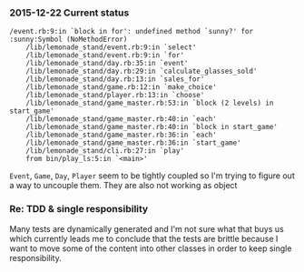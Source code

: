 
### 2015-12-22 Current status

```
/event.rb:9:in `block in for': undefined method `sunny?' for :sunny:Symbol (NoMethodError)
    /lib/lemonade_stand/event.rb:9:in `select'
    /lib/lemonade_stand/event.rb:9:in `for'
    /lib/lemonade_stand/day.rb:35:in `event'
    /lib/lemonade_stand/day.rb:29:in `calculate_glasses_sold'
    /lib/lemonade_stand/day.rb:13:in `sales_for'
    /lib/lemonade_stand/game.rb:12:in `make_choice'
    /lib/lemonade_stand/player.rb:13:in `choose'
    /lib/lemonade_stand/game_master.rb:53:in `block (2 levels) in start_game'
    /lib/lemonade_stand/game_master.rb:40:in `each'
    /lib/lemonade_stand/game_master.rb:40:in `block in start_game'
    /lib/lemonade_stand/game_master.rb:36:in `each'
    /lib/lemonade_stand/game_master.rb:36:in `start_game'
    /lib/lemonade_stand/cli.rb:27:in `play'
    from bin/play_ls:5:in `<main>'
```

`Event`, `Game`, `Day`, `Player` seem to be tightly coupled so I'm trying to figure out a way to uncouple them. They are also not working as object

### Re: TDD & single responsibility

Many tests are dynamically generated and I'm not sure what that buys us which currently leads me to conclude that the tests are brittle because I want to move some of the content into other classes in order to keep single responsibility.
